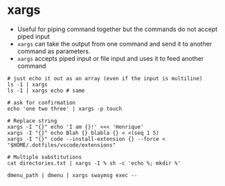 # xargs

- Useful for piping command together but the commands do not accept piped input
- `xargs` can take the output from one command and send it to another command as parameters.
- `xargs` accepts piped input or file input and uses it to feed another command

```shell
# just echo it out as an array (even if the input is multiline)
ls -1 | xargs
ls -1 | xargs echo # same
```

```shell
# ask for confirmation
echo 'one two three' | xargs -p touch
```

```shell
# Replace string
xargs -I "{}" echo 'I am {}!' <<< 'Henrique'
xargs -I "{}" echo Blah {} blabla {} < <(seq 1 5)
xargs -I "{}" code --install-extension {} --force < "$HOME/.dotfiles/vscode/extensions"

# Multiple substitutions
cat directories.txt | xargs -I % sh -c 'echo %; mkdir %'
```

```shell
dmenu_path | dmenu | xargs swaymsg exec --
```

